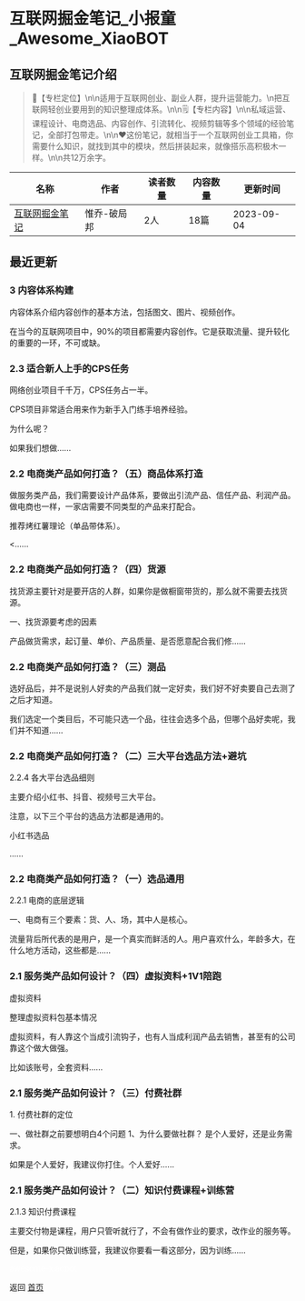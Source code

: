 # 互联网掘金笔记_小报童_Awesome_XiaoBOT

## 互联网掘金笔记介绍
> 📌【专栏定位】\n\n适用于互联网创业、副业人群，提升运营能力。\n把互联网轻创业要用到的知识整理成体系。\n\n🗒【专栏内容】\n\n私域运营、课程设计、电商选品、内容创作、引流转化、视频剪辑等多个领域的经验笔记，全部打包带走。\n\n❤️这份笔记，就相当于一个互联网创业工具箱，你需要什么知识，就找到其中的模块，然后拼装起来，就像搭乐高积极木一样。\n\n共12万余字。  
  


|名称|作者|读者数量|内容数量|更新时间|
|---|---|---|---|---|
|[互联网掘金笔记](https://xiaobot.net/p/pojubang?refer=0b133df9-27dc-423b-8101-639049001c13)|惟乔-破局邦|2人|18篇|2023-09-04|

## 最近更新
### 3 内容体系构建

内容体系介绍内容创作的基本方法，包括图文、图片、视频创作。

在当今的互联网项目中，90%的项目都需要内容创作。它是获取流量、提升较化的重要的一环，不可或缺。

### 2.3 适合新人上手的CPS任务

网络创业项目千千万，CPS任务占一半。

CPS项目非常适合用来作为新手入门练手培养经验。

为什么呢？

如果我们想做......

### 2.2 电商类产品如何打造？（五）商品体系打造

做服务类产品，我们需要设计产品体系，要做出引流产品、信任产品、利润产品。做电商也一样，一家店需要不同类型的产品来打配合。

推荐烤红薯理论（单品带体系）。

<......

### 2.2 电商类产品如何打造？（四）货源

找货源主要针对是要开店的人群，如果你是做橱窗带货的，那么就不需要去找货源。

一、找货源要考虑的因素

产品做货需求，起订量、单价、产品质量、是否愿意配合我们修......

### 2.2 电商类产品如何打造？（三）测品

选好品后，并不是说别人好卖的产品我们就一定好卖，我们好不好卖要自己去测了之后才知道。

我们选定一个类目后，不可能只选一个品，往往会选多个品，但哪个品好卖呢，我们并不知道......

### 2.2 电商类产品如何打造？（二）三大平台选品方法+避坑

2.2.4 各大平台选品细则

主要介绍小红书、抖音、视频号三大平台。

注意，以下三个平台的选品方法都是通用的。

小红书选品

......

### 2.2 电商类产品如何打造？（一）选品通用

2.2.1 电商的底层逻辑

一、电商有三个要素：货、人、场，其中人是核心。

流量背后所代表的是用户，是一个真实而鲜活的人。用户喜欢什么，年龄多大，在什么地方活动，这些都是......

### 2.1 服务类产品如何设计？（四）虚拟资料+1V1陪跑

虚拟资料

整理虚拟资料包基本情况

虚拟资料，有人靠这个当成引流钩子，也有人当成利润产品去销售，甚至有的公司靠这个做大做强。

比如该账号，全套资料......

### 2.1 服务类产品如何设计？（三）付费社群

1\. 付费社群的定位

一、做社群之前要想明白4个问题 1、为什么要做社群？ 是个人爱好，还是业务需求。

如果是个人爱好，我建议你打住。个人爱好......

### 2.1 服务类产品如何设计？（二）知识付费课程+训练营

2.1.3 知识付费课程

主要交付物是课程，用户只管听就行了，不会有做作业的要求，改作业的服务等。

但是，如果你只做训练营，我建议你要看一看这部分，因为训练......


<a href="https://github.com/Reno9527/awesome-xiaobot" style="color: white; text-decoration: none;">awesome-xiaobot</a>

返回 [首页](../README.md)
